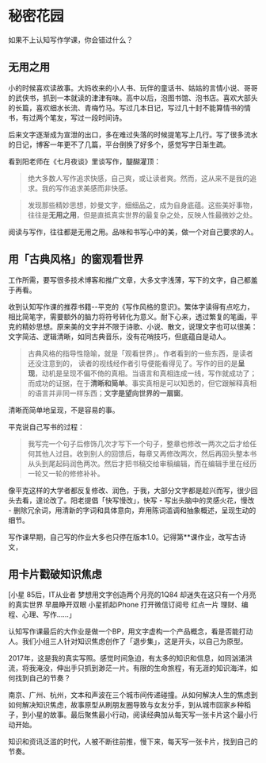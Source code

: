# 秘密花园

如果不上认知写作学课，你会错过什么？

## 无用之用

小的时候喜欢读故事。大妈收来的小人书、玩伴的童话书、姑姑的言情小说、哥哥的武侠书，抓到一本就读的津津有味。高中以后，泡图书馆、泡书店。喜欢大部头的长篇，喜欢细水长流、青梅竹马。写过几本日记，写过几十封不能算情书的情书，有过两个笔友，写过一段时间诗。

后来文字逐渐成为宣泄的出口，多在难过失落的时候提笔写上几行。写了很多流水的日记，博客一年更不了几篇，平台倒换了好多个，感觉写字日渐生疏。

看到阳老师在《七月夜谈》里谈写作，醍醐灌顶：

> 绝大多数人写作追求快感，自己爽，或让读者爽。然而，这从来不是我的追求。我的写作追求美感而非快感。

> 发现那些精妙思想，妙曼文字，细细品之，成为自身底蕴。这些美好事物，往往是**无用之用**，但是直抵真实世界的最复杂之处，反映人性最微妙之处。

阅读与写作，往往都是无用之用。品味和书写心中的美，做一个对自己要求的人。



## 用「古典风格」的窗观看世界

工作所需，要写很多技术博客和推广文章，大多文字浅薄，写下的文字，自己都羞于再看。

收到认知写作课的推荐书籍--平克的《写作风格的意识》。繁体字读得有点吃力，相比简笔字，需要额外的脑力将符号转化为意义。耐下心来，透过繁复的笔画，平克的精妙思想。原来美的文字并不限于诗歌、小说、散文，说理文字也可以很美：文字简洁、逻辑清晰，如同古典音乐，没有花哨技巧，但底蕴自是动人。

> 古典风格的指导性隐喻，就是「观看世界」。作者看到的一些东西，是读者还没注意到的， 读者的视线经作者引导便能看得见了。写作的目的是**呈现**，动机是呈现不偏不倚的真相。当语言和真相连成一线，写作就成功了；而成功的证据，在于**清晰和简单**。事实真相是可以知悉的，但它跟解释真相的语言并非同一样东西；**文字是望向世界的一扇窗**。

清晰而简单地呈现，不是容易的事。

平克说自己写书的过程：

> 我写完一个句子后修饰几次才写下一个句子，整章也修改一两次之后才给任何其他人过目。收到别人的回馈后，每章又再修改两次，然后再回头整本书从头到尾起码润色两次。然后才把书稿交给审稿编辑，而在编辑手里在经历一轮又一轮的修修补补。

像平克这样的大学者都反复修改、润色，于我，大部分文字都是趁兴而写，很少回头去看，遑论改了。阳老提倡「快写慢改」，快写 - 写出头脑中的灵感火花，慢改 - 删除冗余词，用清新的字词和具体意向，弃用陈词滥调和抽象概述，呈现生动的细节。

写作课早期，自己写的作业大多也只停在版本1.0。记得第**课作业，改写古诗文，



## 用卡片戳破知识焦虑

[小星
85后，IT从业者
梦想用文字创造两个月亮的1Q84
却迷失在这只有一个月亮的真实世界
早晨睁开双眼
小星抓起iPhone
打开微信订阅号 
红点一片
理财、编程、心理、写作……」

认知写作课最后的大作业是做一个BP，用文字虚构一个产品概念，看是否能打动人。我们小组三人针对知识焦虑创作了「退步集」，这是开头，以自己为原型。

2017年，这是我的真实写照。感觉时间急迫，有太多的知识和信息，如同汹涌洪流，将我淹没，伸出手只抓到渺茫一片。有限的生命旅程，有无涯的知识海洋，如何找到自己的节奏？

南京、广州、杭州，文本和声波在三个城市间传递碰撞。从如何解决人生的焦虑到如何解决知识焦虑，故事原型从刷朋友圈导致与女友分手，到从城市回家乡种稻子，到小星的故事。最后聚焦最小行动，阅读经典加从每天写一张卡片这个最小行动开始。

知识和资讯泛滥的时代，人被不断往前推，慢下来，每天写一张卡片，找到自己的节奏。











##